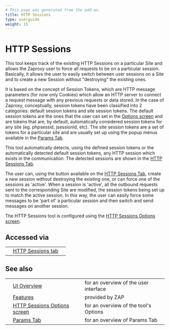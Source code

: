 ```yaml
---
# This page was generated from the add-on.
title: HTTP Sessions
type: userguide
weight: 15
---
```


# HTTP Sessions

This tool keeps track of the existing HTTP Sessions on a
particular Site and allows the Zaproxy user to force all requests to
be on a particular session. Basically, it allows the user to easily
switch between user sessions on a Site and to create a new Session
without "destroying" the existing ones.

It is based on the concept of Session Tokens, which are HTTP message
parameters (for now only Cookies) which allow an HTTP server to
connect a request message with any previous requests or data stored.
In the case of Zaproxy, conceptually, session tokens have been
classified into 2 categories: default session tokens and site session
tokens. The default session tokens are the ones that the user can set
in the [Options
screen](/docs/desktop/ui/dialogs/options/httpsessions/) and are tokens that are, by default, automatically considered
session tokens for any site (eg. phpsessid, jsessionid, etc). The site
session tokens are a set of tokens for a particular site and are
usually set up using the popup menus available in the [Params Tab](/docs/desktop/ui/tabs/params/).

This tool automatically detects, using the defined session tokens or
the automatically detected default session tokens, any HTTP session
which exists in the communication. The detected sessions are shown in
the [HTTP Sessions Tab](/docs/desktop/ui/tabs/httpsessions/).

The user can, using the button available on the [HTTP Sessions Tab](/docs/desktop/ui/tabs/httpsessions/), create
a new session without destroying the existing one, or can force one of
the sessions as 'active'. When a session is 'active', all the outbound
requests sent to the corresponding Site are modified, the session
tokens being set up to match the active session. In this way, the user
can easily force some messages to be 'part of' a particular session
and then switch and send messages on another session.

The HTTP Sessions tool is configured using the [HTTP Sessions
Options screen](/docs/desktop/ui/dialogs/options/httpsessions/).

## Accessed via

|     |                                                          |     |
| --- | -------------------------------------------------------- | --- |
|     | [HTTP Sessions tab](/docs/desktop/ui/tabs/httpsessions/) |     |

## See also

|     |                                                                                |                                       |
| --- | ------------------------------------------------------------------------------ | ------------------------------------- |
|     | [UI Overview](/docs/desktop/ui/)                                               | for an overview of the user interface |
|     | [Features](/docs/desktop/start/features/)                                      | provided by ZAP                       |
|     | [HTTP Sessions Options screen](/docs/desktop/ui/dialogs/options/httpsessions/) | for an overview of the tool's Options |
|     | [Params Tab](/docs/desktop/ui/tabs/params/)                                    | for an overview of Params Tab         |
